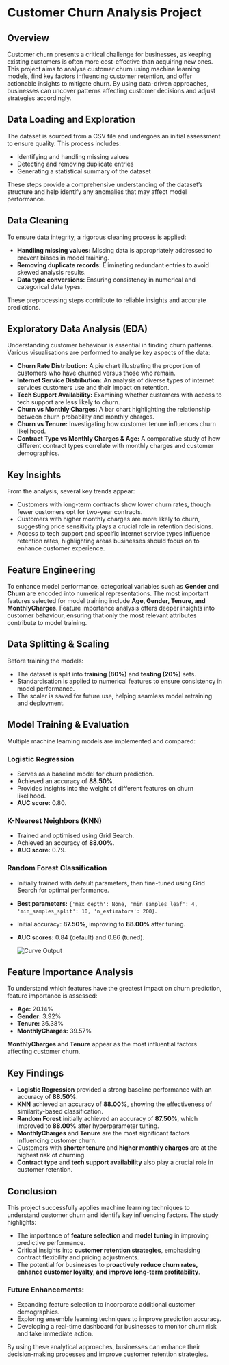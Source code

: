 # Customer Churn Analysis Project

## Overview
Customer churn presents a critical challenge for businesses, as keeping existing customers is often more cost-effective than acquiring new ones. This project aims to analyse customer churn using machine learning models, find key factors influencing customer retention, and offer actionable insights to mitigate churn. By using data-driven approaches, businesses can uncover patterns affecting customer decisions and adjust strategies accordingly.

## Data Loading and Exploration
The dataset is sourced from a CSV file and undergoes an initial assessment to ensure quality. This process includes:
- Identifying and handling missing values
- Detecting and removing duplicate entries
- Generating a statistical summary of the dataset

These steps provide a comprehensive understanding of the dataset’s structure and help identify any anomalies that may affect model performance.

## Data Cleaning
To ensure data integrity, a rigorous cleaning process is applied:
- **Handling missing values:** Missing data is appropriately addressed to prevent biases in model training.
- **Removing duplicate records:** Eliminating redundant entries to avoid skewed analysis results.
- **Data type conversions:** Ensuring consistency in numerical and categorical data types.

These preprocessing steps contribute to reliable insights and accurate predictions.

## Exploratory Data Analysis (EDA)
Understanding customer behaviour is essential in finding churn patterns. Various visualisations are performed to analyse key aspects of the data:
- **Churn Rate Distribution:** A pie chart illustrating the proportion of customers who have churned versus those who remain.
- **Internet Service Distribution:** An analysis of diverse types of internet services customers use and their impact on retention.
- **Tech Support Availability:** Examining whether customers with access to tech support are less likely to churn.
- **Churn vs Monthly Charges:** A bar chart highlighting the relationship between churn probability and monthly charges.
- **Churn vs Tenure:** Investigating how customer tenure influences churn likelihood.
- **Contract Type vs Monthly Charges & Age:** A comparative study of how different contract types correlate with monthly charges and customer demographics.

## Key Insights
From the analysis, several key trends appear:
- Customers with long-term contracts show lower churn rates, though fewer customers opt for two-year contracts.
- Customers with higher monthly charges are more likely to churn, suggesting price sensitivity plays a crucial role in retention decisions.
- Access to tech support and specific internet service types influence retention rates, highlighting areas businesses should focus on to enhance customer experience.

## Feature Engineering
To enhance model performance, categorical variables such as **Gender** and **Churn** are encoded into numerical representations. The most important features selected for model training include **Age, Gender, Tenure, and MonthlyCharges**. Feature importance analysis offers deeper insights into customer behaviour, ensuring that only the most relevant attributes contribute to model training.

## Data Splitting & Scaling
Before training the models:
- The dataset is split into **training (80%)** and **testing (20%)** sets.
- Standardisation is applied to numerical features to ensure consistency in model performance.
- The scaler is saved for future use, helping seamless model retraining and deployment.

## Model Training & Evaluation
Multiple machine learning models are implemented and compared:

### Logistic Regression
- Serves as a baseline model for churn prediction.
- Achieved an accuracy of **88.50%**.
- Provides insights into the weight of different features on churn likelihood.
- **AUC score:** 0.80.

### K-Nearest Neighbors (KNN)
- Trained and optimised using Grid Search.
- Achieved an accuracy of **88.00%**.
- **AUC score:** 0.79.

### Random Forest Classification
- Initially trained with default parameters, then fine-tuned using Grid Search for optimal performance.
- **Best parameters:** `{'max_depth': None, 'min_samples_leaf': 4, 'min_samples_split': 10, 'n_estimators': 200}`.
- Initial accuracy: **87.50%**, improving to **88.00%** after tuning.
- **AUC scores:** 0.84 (default) and 0.86 (tuned).

  ![Curve Output](https://github.com/user-attachments/assets/c819e2a9-dd92-4c95-9500-d7751c8bbf47)


## Feature Importance Analysis
To understand which features have the greatest impact on churn prediction, feature importance is assessed:
- **Age:** 20.14%
- **Gender:** 3.92%
- **Tenure:** 36.38%
- **MonthlyCharges:** 39.57%

**MonthlyCharges** and **Tenure** appear as the most influential factors affecting customer churn.

## Key Findings
- **Logistic Regression** provided a strong baseline performance with an accuracy of **88.50%**.
- **KNN** achieved an accuracy of **88.00%**, showing the effectiveness of similarity-based classification.
- **Random Forest** initially achieved an accuracy of **87.50%**, which improved to **88.00%** after hyperparameter tuning.
- **MonthlyCharges** and **Tenure** are the most significant factors influencing customer churn.
- Customers with **shorter tenure** and **higher monthly charges** are at the highest risk of churning.
- **Contract type** and **tech support availability** also play a crucial role in customer retention.

## Conclusion
This project successfully applies machine learning techniques to understand customer churn and identify key influencing factors. The study highlights:
- The importance of **feature selection** and **model tuning** in improving predictive performance.
- Critical insights into **customer retention strategies**, emphasising contract flexibility and pricing adjustments.
- The potential for businesses to **proactively reduce churn rates, enhance customer loyalty, and improve long-term profitability**.

### Future Enhancements:
- Expanding feature selection to incorporate additional customer demographics.
- Exploring ensemble learning techniques to improve prediction accuracy.
- Developing a real-time dashboard for businesses to monitor churn risk and take immediate action.

By using these analytical approaches, businesses can enhance their decision-making processes and improve customer retention strategies.

